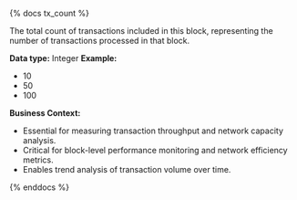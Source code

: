 {% docs tx_count %}

The total count of transactions included in this block, representing the number of transactions processed in that block.

**Data type:** Integer
**Example:**
- 10
- 50
- 100

**Business Context:**
- Essential for measuring transaction throughput and network capacity analysis.
- Critical for block-level performance monitoring and network efficiency metrics.
- Enables trend analysis of transaction volume over time.

{% enddocs %}
